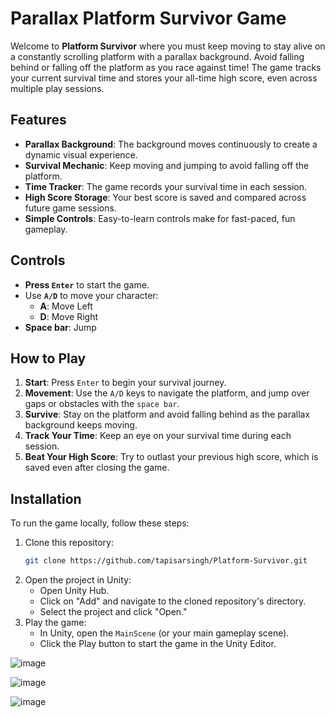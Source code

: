 # Parallax Platform Survivor Game

Welcome to **Platform Survivor** where you must keep moving to stay alive on a constantly scrolling platform with a parallax background. Avoid falling behind or falling off the platform as you race against time! The game tracks your current survival time and stores your all-time high score, even across multiple play sessions.

## Features
- **Parallax Background**: The background moves continuously to create a dynamic visual experience.
- **Survival Mechanic**: Keep moving and jumping to avoid falling off the platform.
- **Time Tracker**: The game records your survival time in each session.
- **High Score Storage**: Your best score is saved and compared across future game sessions.
- **Simple Controls**: Easy-to-learn controls make for fast-paced, fun gameplay.

## Controls
- **Press `Enter`** to start the game.
- Use **`A/D`** to move your character:
  - **A**: Move Left
  - **D**: Move Right
- **Space bar**: Jump

## How to Play
1. **Start**: Press `Enter` to begin your survival journey.
2. **Movement**: Use the `A/D` keys to navigate the platform, and jump over gaps or obstacles with the `space bar`.
3. **Survive**: Stay on the platform and avoid falling behind as the parallax background keeps moving.
4. **Track Your Time**: Keep an eye on your survival time during each session.
5. **Beat Your High Score**: Try to outlast your previous high score, which is saved even after closing the game.


## Installation

To run the game locally, follow these steps:

1. Clone this repository:
    ```bash
    git clone https://github.com/tapisarsingh/Platform-Survivor.git
    ```
2. Open the project in Unity:
    - Open Unity Hub.
    - Click on "Add" and navigate to the cloned repository's directory.
    - Select the project and click "Open."
3. Play the game:
    - In Unity, open the `MainScene` (or your main gameplay scene).
    - Click the Play button to start the game in the Unity Editor.

![image](https://github.com/user-attachments/assets/f3b42a46-ca87-482c-9b6a-033ff064868d)

![image](https://github.com/user-attachments/assets/c49c81e8-b336-49f9-960a-96a31d6a591c)

![image](https://github.com/user-attachments/assets/4e5e073b-3629-465b-b792-0ea58624b3c4)

